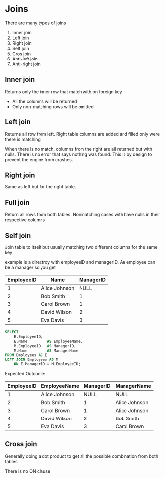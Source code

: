 # Joins

There are many types of joins

1. Inner join
2. Left join
3. Right join
4. Self join
5. Cros join
6. Anti-left join
7. Anti-right join

## Inner join

Returns only the inner row that match with on foreign key

- All the columns will be returned
- Only non-matching rows will be omitted

## Left join

Returns all row from left.
Right table columns are added and filled only were there is matching

When there is no match, columns from the right are all returned but with nulls. There is no error that says nothing was found. This is by design to prevent the engine from crashes.

## Right join

Same as left but for the right table.

## Full join

Return all rows from both tables.
Nonmatching cases with have nulls in their respective columns

## Self join

Join table to itself but usually matching two different columns for the same key

example is a directroy with employeeID and managerID. An employee can be a manager so you get

| EmployeeID | Name          | ManagerID |
| ---------- | ------------- | --------- |
| 1          | Alice Johnson | NULL      |
| 2          | Bob Smith     | 1         |
| 3          | Carol Brown   | 1         |
| 4          | David Wilson  | 2         |
| 5          | Eva Davis     | 3         |

```sql
SELECT
    E.EmployeeID,
    E.Name         AS EmployeeName,
    M.EmployeeID   AS ManagerID,
    M.Name         AS ManagerName
FROM Employees AS E
LEFT JOIN Employees AS M
    ON E.ManagerID = M.EmployeeID;
```

Expected Outcome:

| EmployeeID | EmployeeName  | ManagerID | ManagerName   |
| ---------- | ------------- | --------- | ------------- |
| 1          | Alice Johnson | NULL      | NULL          |
| 2          | Bob Smith     | 1         | Alice Johnson |
| 3          | Carol Brown   | 1         | Alice Johnson |
| 4          | David Wilson  | 2         | Bob Smith     |
| 5          | Eva Davis     | 3         | Carol Brown   |

## Cross join

Generally doing a dot product to get all the possible combination from both tables

There is no ON clause
